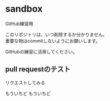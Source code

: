 # sandbox
GitHub練習用

このリポジトリは、いつ削除するか分かりません。  
重要な物はcommitしないようにお願いします。

GitHubの練習に活用してください。

## pull requestのテスト
リクエストしてみる

もういちど
もういちど
